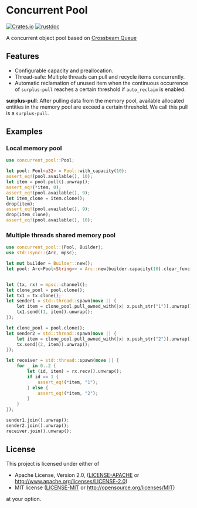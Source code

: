 # Concurrent Pool

[![Crates.io](https://img.shields.io/crates/v/concurrent-pool.svg)](https://crates.io/crates/concurrent-pool)
[![rustdoc](https://img.shields.io/badge/Doc-concurrent_pool-green.svg)](https://docs.rs/concurrent-pool/)

A concurrent object pool based on [Crossbeam Queue](https://crates.io/crates/crossbeam-queue)

## Features

- Configurable capacity and preallocation.
- Thread-safe: Multiple threads can pull and recycle items concurrently.
- Automatic reclamation of unused item when the continuous occurrence
of `surplus-pull` reaches a certain threshold if `auto_reclaim` is enabled.

**surplus-pull**: After pulling data from the memory pool, available allocated 
entities in the memory pool are exceed a certain threshold. We call this pull 
is a `surplus-pull`.

## Examples

### Local memory pool

```rust
use concurrent_pool::Pool;

let pool: Pool<u32> = Pool::with_capacity(10);
assert_eq!(pool.available(), 10);
let item = pool.pull().unwrap();
assert_eq!(*item, 0);
assert_eq!(pool.available(), 9);
let item_clone = item.clone();
drop(item);
assert_eq!(pool.available(), 9);
drop(item_clone);
assert_eq!(pool.available(), 10);
```

### Multiple threads shared memory pool

```rust
use concurrent_pool::{Pool, Builder};
use std::sync::{Arc, mpsc};

let mut builder = Builder::new();
let pool: Arc<Pool<String>> = Arc::new(builder.capacity(10).clear_func(String::clear).build());


let (tx, rx) = mpsc::channel();
let clone_pool = pool.clone();
let tx1 = tx.clone();
let sender1 = std::thread::spawn(move || {
    let item = clone_pool.pull_owned_with(|x| x.push_str("1")).unwrap();
    tx1.send((1, item)).unwrap();
});

let clone_pool = pool.clone();
let sender2 = std::thread::spawn(move || {
    let item = clone_pool.pull_owned_with(|x| x.push_str("2")).unwrap();
    tx.send((2, item)).unwrap();
});

let receiver = std::thread::spawn(move || {
    for _ in 0..2 {
        let (id, item) = rx.recv().unwrap();
        if id == 1 {
            assert_eq!(*item, "1");
        } else {
            assert_eq!(*item, "2");
        }
    }
});

sender1.join().unwrap();
sender2.join().unwrap();
receiver.join().unwrap();
```

## License

This project is licensed under either of

 * Apache License, Version 2.0, ([LICENSE-APACHE](LICENSE-APACHE) or
   http://www.apache.org/licenses/LICENSE-2.0)
 * MIT license ([LICENSE-MIT](LICENSE-MIT) or
   http://opensource.org/licenses/MIT)

at your option.